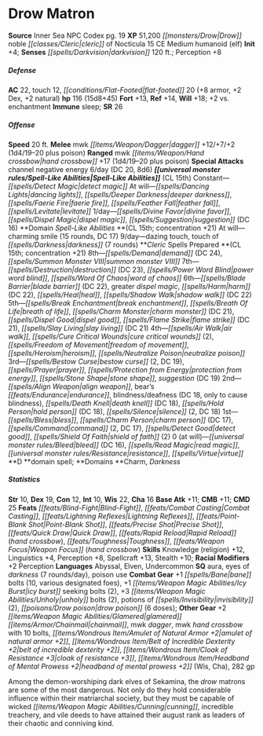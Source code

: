 ﻿---
cssclass: [monsters]
title1: Drow Matron
title2: Drow Matron
CR: 15
sources:
- name: Inner Sea NPC Codex
  page: 19
  link: http://paizo.com/products/btpy92lj?Pathfinder-Campaign-Setting-Inner-Sea-NPC-Codex
XP: 51200
race: Drow
classes:
- noble cleric of Nocticula 15
alignment: CE
size: Medium
type: humanoid
subtypes:
- elf
initiative:
  bonus: 4
senses:
  darkvision: 120
AC:
  AC: 22
  touch: 12
  flat_footed: 20
  components:
    armor: 8
    dex: 2
    natural: 2
HP:
  HP: 116
  long: 15d8+45
saves:
  fort: 13
  ref: 14
  will: 18
  other: +2 vs. enchantment
immunities:
- sleep
SR: 26
speeds:
  base: 20
attacks:
  melee:
  - - text: mwk dagger +12/+7/+2 (1d4/19-20 plus poison)
      entries:
      - - damage: 1d4
          crit_range: 19-20
        - effect: poison
      attack: mwk dagger
      bonus:
      - 12
      - 7
      - 2
  ranged:
  - - text: mwk hand crossbow +17 (1d4/19-20 plus poison)
      entries:
      - - damage: 1d4
          crit_range: 19-20
        - effect: poison
      attack: mwk hand crossbow
      bonus:
      - 17
  special:
  - channel negative energy 6/day (DC 20, 8d6)
spell_like_abilities:
  entries:
  - name: detect magic
    source: default
    freq: Constant
  - name: dancing lights
    source: default
    freq: At will
  - name: deeper darkness
    source: default
    freq: At will
  - name: faerie fire
    source: default
    freq: At will
  - name: feather fall
    source: default
    freq: At will
  - name: levitate
    source: default
    freq: At will
  - name: divine favor
    source: default
    freq: 1/day
  - name: dispel magic
    source: default
    freq: 1/day
  - name: suggestion
    source: default
    freq: 1/day
    DC: 16
  - name: charming smile
    source: domain
    freq: At will
    other: 15 rounds
    DC: 17
  - name: dazing touch
    source: domain
    freq: 9/day
  - name: touch of darkness
    source: domain
    freq: 9/day
    other: 7 rounds
  sources:
  - name: default
    CL: 15
  - name: domain
    CL: 15
    concentration: 21
spells:
  entries:
  - is_domain_spell: true
    name: demand
    source: Cleric
    level: 8
    DC: 24
  - name: summon monster VIII
    source: Cleric
    level: 8
  - name: destruction
    source: Cleric
    level: 7
    DC: 23
  - is_domain_spell: true
    name: power word blind
    source: Cleric
    level: 7
  - name: word of chaos
    source: Cleric
    level: 7
  - name: blade barrier
    source: Cleric
    level: 6
    DC: 22
  - name: greater dispel magic
    source: Cleric
    level: 6
  - name: harm
    source: Cleric
    level: 6
    DC: 22
  - name: heal
    source: Cleric
    level: 6
  - is_domain_spell: true
    name: shadow walk
    source: Cleric
    level: 6
    DC: 22
  - name: break enchantment
    source: Cleric
    level: 5
  - name: breath of life
    source: Cleric
    level: 5
  - is_domain_spell: true
    name: charm monster
    source: Cleric
    level: 5
    DC: 21
  - name: dispel good
    source: Cleric
    level: 5
  - name: flame strike
    source: Cleric
    level: 5
    DC: 21
  - name: slay living
    source: Cleric
    level: 5
    DC: 21
  - name: air walk
    source: Cleric
    level: 4
  - name: cure critical wounds
    source: Cleric
    level: 4
    count: 2
  - name: freedom of movement
    source: Cleric
    level: 4
  - is_domain_spell: true
    name: heroism
    source: Cleric
    level: 4
  - name: neutralize poison
    source: Cleric
    level: 4
  - name: bestow curse
    source: Cleric
    level: 3
    count: 2
    DC: 19
  - name: prayer
    source: Cleric
    level: 3
  - name: protection from energy
    source: Cleric
    level: 3
  - name: stone shape
    source: Cleric
    level: 3
  - is_domain_spell: true
    name: suggestion
    source: Cleric
    level: 3
    DC: 19
  - name: align weapon
    source: Cleric
    level: 2
  - name: bear's endurance
    source: Cleric
    level: 2
  - is_domain_spell: true
    name: blindness/deafness
    source: Cleric
    level: 2
    DC: 18
    other: only to cause blindness
  - name: death knell
    source: Cleric
    level: 2
    DC: 18
  - name: hold person
    source: Cleric
    level: 2
    DC: 18
  - name: silence
    source: Cleric
    level: 2
    count: 2
    DC: 18
  - name: bless
    source: Cleric
    level: 1
  - is_domain_spell: true
    name: charm person
    source: Cleric
    level: 1
    DC: 17
  - name: command
    source: Cleric
    level: 1
    count: 2
    DC: 17
  - name: detect good
    source: Cleric
    level: 1
  - name: shield of faith
    source: Cleric
    level: 1
    count: 2
  - name: bleed
    source: Cleric
    level: 0
    DC: 16
  - name: read magic
    source: Cleric
    level: 0
  - name: resistance
    source: Cleric
    level: 0
  - name: virtue
    source: Cleric
    level: 0
  sources:
  - name: Cleric
    type: prepared
    CL: 15
    concentration: 21
    slots:
      0: at-will
    domains:
    - charm
    - darkness
ability_scores:
  STR: 10
  DEX: 19
  CON: 12
  INT: 10
  WIS: 22
  CHA: 16
BAB: 11
CMB: 11
CMD: 25
feats:
- name: Blind-Fight
- name: Combat Casting
- name: Lightning Reflexes
- name: Point-Blank Shot
- name: Precise Shot
- name: Quick Draw
- name: Rapid Reload (hand crossbow)
- name: Toughness
- name: Weapon Focus (hand crossbow)
skills:
  Knowledge (religion): 12
  Linguistics: 4
  Perception: 8
  Spellcraft: 13
  Stealth: 10
  _racial_mods:
    Perception:
      _: 2
languages:
- Abyssal
- Elven
- Undercommon
special_qualities:
- aura
- eyes of darkness (7 rounds/day)
- poison use
gear:
  combat:
  - +1 bane bolts (10, various designated foes)
  - +1 icy burst seeking bolts (2)
  - +3 unholy bolts (2)
  - potions of invisibility (2)
  - drow poison (6 doses)
  other:
  - +2 glamered chainmail
  - mwk dagger
  - mwk hand crossbow with 10 bolts
  - amulet of natural armor +2
  - belt of incredible dexterity +2
  - cloak of resistance +3
  - headband of mental prowess +2 (Wis, Cha)
  - 282 gp
desc_long: Among the demon-worshiping dark elves of Sekamina, the drow matrons are
  some of the most dangerous. Not only do they hold considerable influence within
  their matriarchal society, but they must be capable of wicked cunning, incredible
  treachery, and vile deeds to have attained their august rank as leaders of their
  chaotic and conniving kind.

---

# Drow Matron

**Source** Inner Sea NPC Codex pg. 19
**XP** 51,200
_[[monsters/Drow|Drow]]_ noble _[[classes/Cleric|cleric]]_ of Nocticula 15
CE Medium humanoid (elf)
**Init** +4; **Senses** _[[spells/Darkvision|darkvision]]_ 120 ft.; Perception +8

##### Defense

**AC** 22, touch 12, _[[conditions/Flat-Footed|flat-footed]]_ 20 (+8 armor, +2 Dex, +2 natural)
**hp** 116 (15d8+45)
**Fort** +13, **Ref** +14, **Will** +18; +2 vs. enchantment
**Immune** sleep; **SR** 26

##### Offense
**Speed** 20 ft.
**Melee** mwk _[[items/Weapon/Dagger|dagger]]_ +12/+7/+2 (1d4/19–20 plus poison)
**Ranged** mwk _[[items/Weapon/Hand crossbow|hand crossbow]]_ +17 (1d4/19–20 plus poison)
**Special Attacks** channel negative energy 6/day (DC 20, 8d6)
**_[[universal monster rules/Spell-Like Abilities|Spell-Like Abilities]]_** (CL 15th)
Constant—_[[spells/Detect Magic|detect magic]]_ 
At will—_[[spells/Dancing Lights|dancing lights]]_, _[[spells/Deeper Darkness|deeper darkness]]_, _[[spells/Faerie Fire|faerie fire]]_, _[[spells/Feather Fall|feather fall]]_, _[[spells/Levitate|levitate]]_
1/day—_[[spells/Divine Favor|divine favor]]_, _[[spells/Dispel Magic|dispel magic]]_, _[[spells/Suggestion|suggestion]]_ (DC 16)
**Domain _Spell-Like Abilities_ **(CL 15th; concentration +21)
At will—charming smile (15 rounds, DC 17)
9/day—dazing touch, touch of _[[spells/Darkness|darkness]]_ (7 rounds)
**_Cleric_ Spells Prepared **(CL 15th; concentration +21)
8th—_[[spells/Demand|demand]]_ (DC 24), _[[spells/Summon Monster VIII|summon monster VIII]]_
7th—_[[spells/Destruction|destruction]]_ (DC 23), _[[spells/Power Word Blind|power word blind]]_, _[[spells/Word Of Chaos|word of chaos]]_
6th—_[[spells/Blade Barrier|blade barrier]]_ (DC 22), greater _dispel magic_, _[[spells/Harm|harm]]_ (DC 22), _[[spells/Heal|heal]]_, _[[spells/Shadow Walk|shadow walk]]_ (DC 22)
5th—_[[spells/Break Enchantment|break enchantment]]_, _[[spells/Breath Of Life|breath of life]]_, _[[spells/Charm Monster|charm monster]]_ (DC 21), _[[spells/Dispel Good|dispel good]]_, _[[spells/Flame Strike|flame strike]]_ (DC 21), _[[spells/Slay Living|slay living]]_ (DC 21)
4th—_[[spells/Air Walk|air walk]]_, _[[spells/Cure Critical Wounds|cure critical wounds]]_ (2), _[[spells/Freedom of Movement|freedom of movement]]_, _[[spells/Heroism|heroism]]_, _[[spells/Neutralize Poison|neutralize poison]]_
3rd—_[[spells/Bestow Curse|bestow curse]]_ (2, DC 19), _[[spells/Prayer|prayer]]_, _[[spells/Protection from Energy|protection from energy]]_, _[[spells/Stone Shape|stone shape]]_, _suggestion_ (DC 19)
2nd—_[[spells/Align Weapon|align weapon]]_, bear’s _[[feats/Endurance|endurance]]_, blindness/deafness (DC 18, only to cause blindness), _[[spells/Death Knell|death knell]]_ (DC 18), _[[spells/Hold Person|hold person]]_ (DC 18), _[[spells/Silence|silence]]_ (2, DC 18)
1st—_[[spells/Bless|bless]]_, _[[spells/Charm Person|charm person]]_ (DC 17), _[[spells/Command|command]]_ (2, DC 17), _[[spells/Detect Good|detect good]]_, _[[spells/Shield Of Faith|shield of faith]]_ (2)
0 (at will)—_[[universal monster rules/Bleed|bleed]]_ (DC 16), _[[spells/Read Magic|read magic]]_, _[[universal monster rules/Resistance|resistance]]_, _[[spells/Virtue|virtue]]_
**D **domain spell; **Domains **Charm, _Darkness_

##### Statistics
**Str** 10, **Dex** 19, **Con** 12, **Int** 10, **Wis** 22, **Cha** 16
**Base Atk** +11; **CMB** +11; **CMD** 25
**Feats** _[[feats/Blind-Fight|Blind-Fight]]_, _[[feats/Combat Casting|Combat Casting]]_, _[[feats/Lightning Reflexes|Lightning Reflexes]]_, _[[feats/Point-Blank Shot|Point-Blank Shot]]_, _[[feats/Precise Shot|Precise Shot]]_, _[[feats/Quick Draw|Quick Draw]]_, _[[feats/Rapid Reload|Rapid Reload]]_ (_hand crossbow_), _[[feats/Toughness|Toughness]]_, _[[feats/Weapon Focus|Weapon Focus]]_ (_hand crossbow_)
**Skills** Knowledge (religion) +12, Linguistics +4, Perception +8, Spellcraft +13, Stealth +10; **Racial Modifiers** +2 Perception
**Languages** Abyssal, Elven, Undercommon
**SQ** aura, eyes of _darkness_ (7 rounds/day), poison use
**Combat Gear** +1 _[[spells/Bane|bane]]_ bolts (10, various designated foes), +1 _[[items/Weapon Magic Abilities/Icy Burst|icy burst]]_ seeking bolts (2), +3 _[[items/Weapon Magic Abilities/Unholy|unholy]]_ bolts (2), potions of _[[spells/Invisibility|invisibility]]_ (2), _[[poisons/Drow poison|drow poison]]_ (6 doses); **Other Gear** +2 _[[items/Weapon Magic Abilities/Glamered|glamered]]_ _[[items/Armor/Chainmail|chainmail]]_, mwk _dagger_, mwk _hand crossbow_ with 10 bolts, _[[items/Wondrous Item/Amulet of Natural Armor +2|amulet of natural armor +2]]_, _[[items/Wondrous Item/Belt of Incredible Dexterity +2|belt of incredible dexterity +2]]_, _[[items/Wondrous Item/Cloak of _Resistance_ +3|cloak of _resistance_ +3]]_, _[[items/Wondrous Item/Headband of Mental Prowess +2|headband of mental prowess +2]]_ (Wis, Cha), 282 gp

Among the demon-worshiping dark elves of Sekamina, the _drow_ matrons are some of the most dangerous. Not only do they hold considerable influence within their matriarchal society, but they must be capable of wicked _[[items/Weapon Magic Abilities/Cunning|cunning]]_, incredible treachery, and vile deeds to have attained their august rank as leaders of their chaotic and conniving kind.